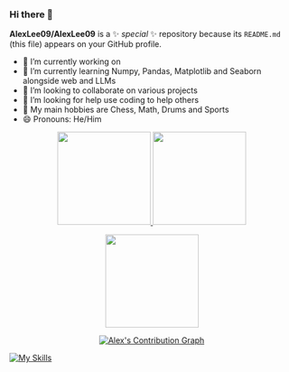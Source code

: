 ### Hi there 👋

**AlexLee09/AlexLee09** is a ✨ _special_ ✨ repository because its `README.md` (this file) appears on your GitHub profile.

- 🔭 I’m currently working on 
- 🌱 I’m currently learning Numpy, Pandas, Matplotlib and Seaborn alongside web and LLMs
- 👯 I’m looking to collaborate on various projects 
- 🤔 I’m looking for help use coding to help others
- 💬 My main hobbies are Chess, Math, Drums and Sports
- 😄 Pronouns: He/Him

<p align="center">
  <a href="https://github.com/AlexLee09">
    <img height="165em" src="https://github-readme-stats.vercel.app/api?username=AlexLee09&include_all_commits" />
  </a>
  <a href="https://github.com/AlexLee09">
    <img height="165em" src="https://github-readme-stats.vercel.app/api/top-langs/?username=AlexLee09&langs_count=8" /> 
  </a>
</p>
<p align="center">
    <a href="https://github.com/AlexLee09">
    <img height="165em" src="https://streak-stats.demolab.com?user=AlexLee09&theme=dracula&card_width=550" />
  </a>
</p>
<p align="center">
  <a href="https://github.com/AlexLee09"><img title="Alex's Contribution Graph" alt="Alex's Contribution Graph" src="https://github-readme-activity-graph.vercel.app/graph?username=AlexLee09" /></a>
</p>

[![My Skills](https://skillicons.dev/icons?i=nodejs,express,ts,js,nextjs,mongodb,py,,aws,html,css,react,tailwind,github,tensorflow,vscode,ai,ps,cpp&perline=16)](https://github.com/antoinekllee)
